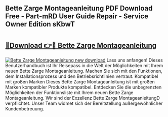 ## Bette Zarge Montageanleitung PDF Download Free - Part-mRD User Guide Repair - Service Owner Edition sKbwT

# <h2><a href="http://df8jy9.blite.top/?on=Bette+Zarge+Montageanleitung">🔗Download 👉🔴 Bette Zarge Montageanleitung</a></h2>

[![Bette Zarge Montageanleitung new download](https://i.imgur.com/lujVjoI.png)](http://df8jy9.blite.top/?on=Bette+Zarge+Montageanleitung)
Lass uns anfangen! Dieses Benutzerhandbuch ist Ihr Reisepass in die Welt der Möglichkeiten mit Ihrem neuen Bette Zarge Montageanleitung. Machen Sie sich mit den Funktionen, dem Installationsprozess und den Betriebsrichtlinien vertraut. Kompatibel mit großen Marken Dieses Bette Zarge Montageanleitung ist mit großen Marken kompatibler Produkte kompatibel. Entdecken Sie die unbegrenzten Möglichkeiten der Funktionsliste mit Ihrem neuen Bette Zarge Montageanleitung. Wir sind der Exzellenz Bette Zarge MontageanleitungD verpflichtet. Unser Team widmet sich der Bereitstellung außergewöhnlicher Kundenbetreuung.
